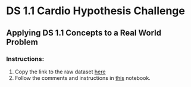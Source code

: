 # DS 1.1 Cardio Hypothesis Challenge

## Applying DS 1.1 Concepts to a Real World Problem 

### Instructions:

1. Copy the link to the raw dataset [here](https://raw.githubusercontent.com/Make-School-Courses/DS-1.1-Data-Analysis/master/Homework/HW2/data/cardio_train.csv)
2. Follow the comments and instructions in [this](https://colab.research.google.com/drive/1RduyfteMuVXm45jLXsmOMpNkm0N_zYEh?usp=sharing) notebook. 

